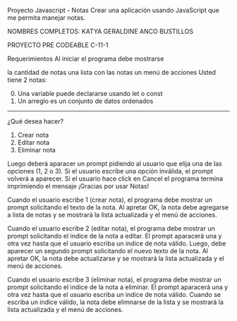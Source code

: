 Proyecto Javascript - Notas
Crear una aplicación usando JavaScript que me permita manejar notas.

NOMBRES COMPLETOS: KATYA GERALDINE ANCO BUSTILLOS

PROYECTO PRE CODEABLE C-11-1

Requerimientos
Al iniciar el programa debe mostrarse

la cantidad de notas
una lista con las notas
un menú de acciones
  Usted tiene 2 notas:

  0. Una variable puede declararse usando let o const
  1. Un arreglo es un conjunto de datos ordenados

  ------------------------
  ¿Qué desea hacer?
  1. Crear nota
  2. Editar nota
  3. Eliminar nota
  
Luego deberá aparacer un prompt pidiendo al usuario que elija una de las opciones (1, 2 o 3). Si el usuario escribe una opción inválida, el prompt volverá a aparecer. Si el usuario hace click en Cancel el programa termina imprimiendo el mensaje ¡Gracias por usar Notas!

Cuando el usuario escribe 1 (crear nota), el programa debe mostrar un prompt solicitando el texto de la nota. Al apretar OK, la nota debe agregarse a lista de notas y se mostrará la lista actualizada y el menú de acciones.

Cuando el usuario escribe 2 (editar nota), el programa debe mostrar un prompt solicitando el indice de la nota a editar. El prompt aparacerá una y otra vez hasta que el usuario escriba un indice de nota válido. Luego, debe aparecer un segundo prompt solicitando el nuevo texto de la nota. Al apretar OK, la nota debe actualizarse y se mostrará la lista actualizada y el menú de acciones.

Cuando el usuario escribe 3 (eliminar nota), el programa debe mostrar un prompt solicitando el indice de la nota a eliminar. El prompt aparacerá una y otra vez hasta que el usuario escriba un indice de nota válido. Cuando se escriba un índice válido, la nota debe elimnarse de la lista y se mostrará la lista actualizada y el menú de acciones.
